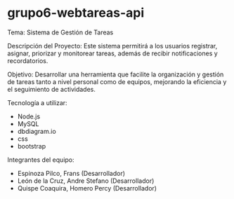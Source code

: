 # grupo6-webtareas-api

Tema: Sistema de Gestión de Tareas

Descripción del Proyecto:
Este sistema permitirá a los usuarios registrar, asignar, priorizar y monitorear tareas, además de recibir notificaciones y recordatorios.

Objetivo: 
Desarrollar una herramienta que facilite la organización y gestión de tareas tanto a nivel personal como de equipos, mejorando la eficiencia y el seguimiento de actividades.

Tecnología a utilizar:
- Node.js
- MySQL
- dbdiagram.io
- css
- bootstrap

Integrantes del equipo:
- Espinoza Pilco, Frans (Desarrollador)
- León de la Cruz, Andre Stefano  (Desarrollador)
- Quispe Coaquira, Homero Percy (Desarrollador)
 
